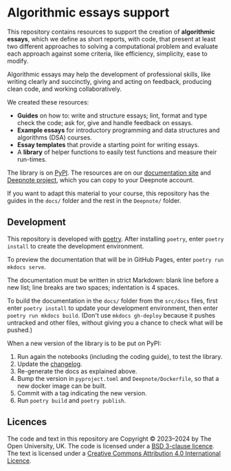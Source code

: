 # Algorithmic essays support

This repository contains resources to support the creation of **algorithmic essays**,
which we define as short reports, with code, that present at least two different
approaches to solving a computational problem and evaluate each approach against
some criteria, like efficiency, simplicity, ease to modify.

Algorithmic essays may help the development of professional skills,
like writing clearly and succinctly, giving and acting on feedback,
producing clean code, and working collaboratively.

We created these resources:
- **Guides** on how to: write and structure essays;
  lint, format and type check the code; ask for, give and handle feedback on essays.
- **Example essays** for introductory programming
  and data structures and algorithms (DSA) courses.
- **Essay templates** that provide a starting point for writing essays.
- A **library** of helper functions to easily test functions and measure their run-times.

The library is on [PyPI](https://pypi.org/project/algoesup).
The resources are on our [documentation site](https://dsa-ou.github.io/algoesup) and
[Deepnote project](https://deepnote.com/workspace/lpsae-cc66-cd5cf5e4-ca6e-49d8-b6ee-dbbf202143d3/project/Algorithmic-Essays-acd23b74-5d63-4ef4-a991-3b8a049ddf6b/notebook/example-jewels-21dfeb1e2a8c4abd8ffb5d9ab40bef40),
which you can copy to your Deepnote account.

If you want to adapt this material to your course, this repository has
the guides in the `docs/` folder and the rest in the `Deepnote/` folder.

## Development
This repository is developed with [poetry](https://python-poetry.org).
After installing `poetry`, enter `poetry install` to create the development environment.

To preview the documentation that will be in GitHub Pages, enter `poetry run mkdocs serve`.

The documentation must be written in strict Markdown:
blank line before a new list; line breaks are two spaces; indentation is 4 spaces.

To build the documentation in the `docs/` folder from the `src/docs` files, first enter
`poetry install` to update your development environment, then
enter `poetry run mkdocs build`.
(Don't use `mkdocs gh-deploy` because it pushes untracked and other files,
without giving you a chance to check what will be pushed.)

When a new version of the library is to be put on PyPI:

1. Run again the notebooks (including the coding guide), to test the library.
2. Update the [changelog](CHANGELOG.md).
3. Re-generate the docs as explained above.
4. Bump the version in `pyproject.toml` and `Deepnote/Dockerfile`,
   so that a new docker image can be built.
5. Commit with a tag indicating the new version.
6. Run `poetry build` and `poetry publish`.

## Licences

The code and text in this repository are
Copyright © 2023–2024 by The Open University, UK.
The code is licensed under a [BSD 3-clause licence](LICENSE).
The text is licensed under a
[Creative Commons Attribution 4.0 International Licence](http://creativecommons.org/licenses/by/4.0).